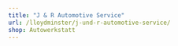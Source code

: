 ```yaml
---
title: "J & R Automotive Service"
url: /lloydminster/j-und-r-automotive-service/
shop: Autowerkstatt
---
```

